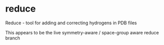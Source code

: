 # reduce
Reduce - tool for adding and correcting hydrogens in PDB files

This appears to be the live symmetry-aware / space-group aware reduce branch
